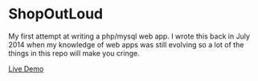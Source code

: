 # ShopOutLoud
My first attempt at writing a php/mysql web app. I wrote this back in July 2014 when my knowledge of web apps was still evolving so a lot of the things in this repo will make you cringe.

<a href="wasi.byethost24.com"> Live Demo </a>
